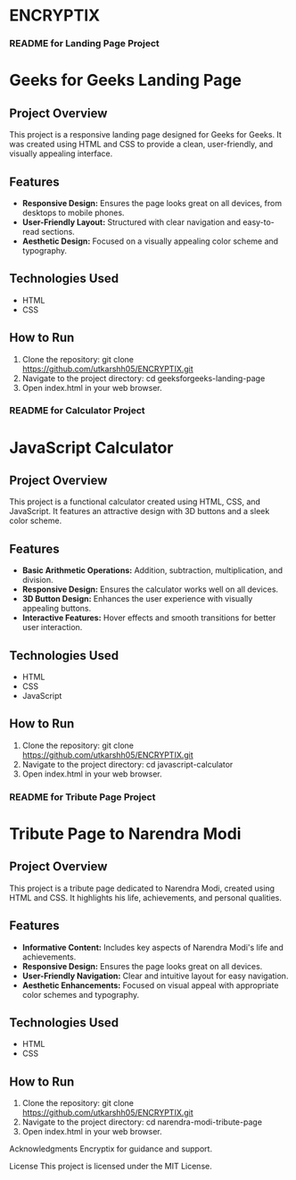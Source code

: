 # ENCRYPTIX
### README for Landing Page Project
# Geeks for Geeks Landing Page

## Project Overview
This project is a responsive landing page designed for Geeks for Geeks. It was created using HTML and CSS to provide a clean, user-friendly, and visually appealing interface.

## Features
- **Responsive Design:** Ensures the page looks great on all devices, from desktops to mobile phones.
- **User-Friendly Layout:** Structured with clear navigation and easy-to-read sections.
- **Aesthetic Design:** Focused on a visually appealing color scheme and typography.

## Technologies Used
- HTML
- CSS

## How to Run
1. Clone the repository:
   git clone https://github.com/utkarshh05/ENCRYPTIX.git
2. Navigate to the project directory:
    cd geeksforgeeks-landing-page
3. Open index.html in your web browser.

### README for Calculator Project


# JavaScript Calculator

## Project Overview

This project is a functional calculator created using HTML, CSS, and JavaScript. It features an attractive design with 3D buttons and a sleek color scheme.

## Features

- **Basic Arithmetic Operations:** Addition, subtraction, multiplication, and division.
- **Responsive Design:** Ensures the calculator works well on all devices.
- **3D Button Design:** Enhances the user experience with visually appealing buttons.
- **Interactive Features:** Hover effects and smooth transitions for better user interaction.

## Technologies Used

- HTML
- CSS
- JavaScript

## How to Run

1. Clone the repository:
   git clone https://github.com/utkarshh05/ENCRYPTIX.git
2. Navigate to the project directory:
    cd javascript-calculator
3. Open index.html in your web browser.


### README for Tribute Page Project

# Tribute Page to Narendra Modi

## Project Overview

This project is a tribute page dedicated to Narendra Modi, created using HTML and CSS. It highlights his life, achievements, and personal qualities.

## Features

- **Informative Content:** Includes key aspects of Narendra Modi's life and achievements.
- **Responsive Design:** Ensures the page looks great on all devices.
- **User-Friendly Navigation:** Clear and intuitive layout for easy navigation.
- **Aesthetic Enhancements:** Focused on visual appeal with appropriate color schemes and typography.

## Technologies Used

- HTML
- CSS

## How to Run

1. Clone the repository:
    git clone https://github.com/utkarshh05/ENCRYPTIX.git
2. Navigate to the project directory:
    cd narendra-modi-tribute-page
3. Open index.html in your web browser.

Acknowledgments
Encryptix for guidance and support.

License
This project is licensed under the MIT License.

